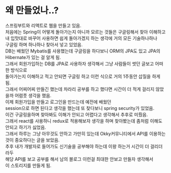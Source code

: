 <h1>왜 만들었나..?</h1>
스프링부트와 리액트로 웹을 만들고 있음.</br>
처음에는 Spring이 어떻게 돌아가는지 아니까 모르는 것들은 구글링해서 찾아 이해하고</br> 
내 입맛대로 바꾸어 사용하면 쉽게 돌아가겠지 하는 생각에 거의 모든 기술하나하나</br>
구글링 하며 하나하나 찾아서 넣고 있었음.</br>
DB는 배웠던 Mybatis를 사용했는데 구글링을 하다보니 ORM의 JPA도 있고 JPA의 Hibernate가 있는 걸 알게 됨.</br>
그래서 회원가입하는 DB를 JPA로 사용하자 생각해서 그냥 사람들이 썻던 글보고 어떠한 방식으로 </br>
돌아가는지 이해하고 적고 안되면 구글링 하고 이런 식으로 거의 1주동안 삽질을 하게 됨.</br>
그래서 어찌어찌 만들긴 했는데 차라리 공부를 하고 했다면 시간이 더 적게 걸리지 않았을까 어렴풋 생각을 했음.</br>
이제 회원가입을 만들고 로그인을 만드는데 예전에 배웠던 </br>
session으로 하면 된다고 생각을 했는데 또 찾다보니 spring security가 있었음.</br>
이건 구글링을하며 찾아봐도 이해가 안되고 어렵다고 생각해서 추후로 미뤘음.</br>
그래서 react를 사용하니 redux로 적용해보자 생각을 하며 찾아봤는데 좀처럼 이해도 안되고 하기가 싫었음.</br>
그래서 하루는 그냥 아무것도 안하고 가만히 있는데 Okky커뮤니티에서 API를 이용하는 것이 중요하다는 글을 보았음.</br>
추후 내가 개발자로 들어가도 신기술을 공부해야 하는데 이왕 하는거 시간이 더 걸리더라두</br>
해당 API를 보고 공부를 해서 남의 블로그 이런걸 최대한 안보고 만들자 생각해서 </br>
이 스토리지를 만들게 됨.</br>
